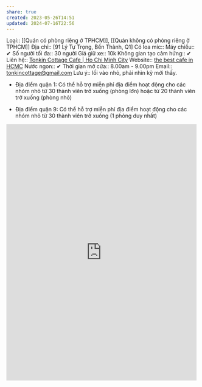 ```yaml
---
share: true
created: 2023-05-26T14:51
updated: 2024-07-16T22:56
---
```

Loại:: [[Quán có phòng riêng ở TPHCM]], [[Quán không có phòng riêng ở TPHCM]]
Địa chỉ:: [91 Lý Tự Trọng, Bến Thành, Q1]
Có loa mic:: 
Máy chiếu:: ✔
Số người tối đa:: 30 người
Giá giữ xe:: 10k
Không gian tạo cảm hứng:: ✔
Liên hệ:: [Tonkin Cottage Cafe | Ho Chi Minh City](https://www.facebook.com/tonkincottage91ltt)
Website:: [the best cafe in HCMC](https://sites.google.com/view/thebestcafeinhcmc/the-best-local-coffee?authuser=0)
Nước ngon:: ✔
Thời gian mở cửa:: 8.00am - 9.00pm
Email:: [tonkincottage@gmail.com](mailto:tonkincottage@gmail.com)
Lưu ý:: lối vào nhỏ, phải nhìn kỹ mới thấy.

- Địa điểm quận 1: Có thể hỗ trợ miễn phí địa điểm hoạt động cho các nhóm nhỏ từ 30 thành viên trở xuống (phòng lớn) hoặc từ 20 thành viên trở xuống (phòng nhỏ)

- Địa điểm quận 9: Có thể hỗ trợ miễn phí địa điểm hoạt động cho các nhóm nhỏ từ 30 thành viên trở xuống (1 phòng duy nhất)

<iframe src="https://www.facebook.com/plugins/post.php?href=https%3A%2F%2Fwww.facebook.com%2Ftonkincottage91ltt%2Fposts%2Fpfbid02DA6uYzsJT7nmyJ9mMkaEp5bxtftDhmwHRL8fZGCmUoifvGKzrimkdehtDkZdzrwBl&show_text=true&width=500" width="500" height="674" style="border:none;overflow:hidden" scrolling="no" frameborder="0" allowfullscreen="true" allow="autoplay; clipboard-write; encrypted-media; picture-in-picture; web-share"></iframe>
